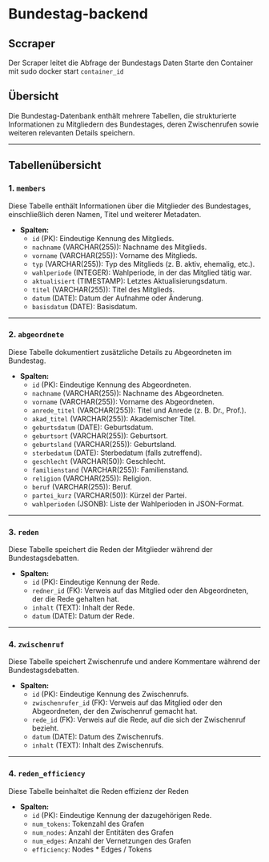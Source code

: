# Bundestag-backend
## Sccraper
Der Scraper leitet die Abfrage der Bundestags Daten
Starte den Container mit sudo docker start `container_id` 

## Übersicht
Die Bundestag-Datenbank enthält mehrere Tabellen, die strukturierte Informationen zu Mitgliedern des Bundestages, deren Zwischenrufen sowie weiteren relevanten Details speichern.

---

## Tabellenübersicht

### 1. `members`
Diese Tabelle enthält Informationen über die Mitglieder des Bundestages, einschließlich deren Namen, Titel und weiterer Metadaten.
- **Spalten:**
  - `id` (PK): Eindeutige Kennung des Mitglieds.
  - `nachname` (VARCHAR(255)): Nachname des Mitglieds.
  - `vorname` (VARCHAR(255)): Vorname des Mitglieds.
  - `typ` (VARCHAR(255)): Typ des Mitglieds (z. B. aktiv, ehemalig, etc.).
  - `wahlperiode` (INTEGER): Wahlperiode, in der das Mitglied tätig war.
  - `aktualisiert` (TIMESTAMP): Letztes Aktualisierungsdatum.
  - `titel` (VARCHAR(255)): Titel des Mitglieds.
  - `datum` (DATE): Datum der Aufnahme oder Änderung.
  - `basisdatum` (DATE): Basisdatum.

---

### 2. `abgeordnete`
Diese Tabelle dokumentiert zusätzliche Details zu Abgeordneten im Bundestag.
- **Spalten:**
  - `id` (PK): Eindeutige Kennung des Abgeordneten.
  - `nachname` (VARCHAR(255)): Nachname des Abgeordneten.
  - `vorname` (VARCHAR(255)): Vorname des Abgeordneten.
  - `anrede_titel` (VARCHAR(255)): Titel und Anrede (z. B. Dr., Prof.).
  - `akad_titel` (VARCHAR(255)): Akademischer Titel.
  - `geburtsdatum` (DATE): Geburtsdatum.
  - `geburtsort` (VARCHAR(255)): Geburtsort.
  - `geburtsland` (VARCHAR(255)): Geburtsland.
  - `sterbedatum` (DATE): Sterbedatum (falls zutreffend).
  - `geschlecht` (VARCHAR(50)): Geschlecht.
  - `familienstand` (VARCHAR(255)): Familienstand.
  - `religion` (VARCHAR(255)): Religion.
  - `beruf` (VARCHAR(255)): Beruf.
  - `partei_kurz` (VARCHAR(50)): Kürzel der Partei.
  - `wahlperioden` (JSONB): Liste der Wahlperioden in JSON-Format.

---

### 3. `reden`
Diese Tabelle speichert die Reden der Mitglieder während der Bundestagsdebatten.
- **Spalten:**
  - `id` (PK): Eindeutige Kennung der Rede.
  - `redner_id` (FK): Verweis auf das Mitglied oder den Abgeordneten, der die Rede gehalten hat.
  - `inhalt` (TEXT): Inhalt der Rede.
  - `datum` (DATE): Datum der Rede.

---

### 4. `zwischenruf`
Diese Tabelle speichert Zwischenrufe und andere Kommentare während der Bundestagsdebatten.
- **Spalten:**
  - `id` (PK): Eindeutige Kennung des Zwischenrufs.
  - `zwischenrufer_id` (FK): Verweis auf das Mitglied oder den Abgeordneten, der den Zwischenruf gemacht hat.
  - `rede_id` (FK): Verweis auf die Rede, auf die sich der Zwischenruf bezieht.
  - `datum` (DATE): Datum des Zwischenrufs.
  - `inhalt` (TEXT): Inhalt des Zwischenrufs.

---

### 4. `reden_efficiency`
Diese Tabelle beinhaltet die Reden effizienz der Reden
- **Spalten:**
  - `id` (PK): Eindeutige Kennung der dazugehörigen Rede.
  - `num_tokens`: Tokenzahl des Grafen
  - `num_nodes`: Anzahl der Entitäten des Grafen
  - `num_edges`: Anzahl der Vernetzungen des Grafen
  - `efficiency`:  Nodes * Edges / Tokens
 








